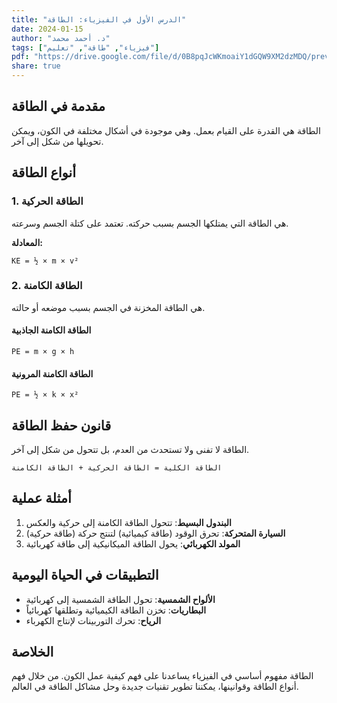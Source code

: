 ```yaml
---
title: "الدرس الأول في الفيزياء: الطاقة"
date: 2024-01-15
author: "د. أحمد محمد"
tags: ["فيزياء", "طاقة", "تعليم"]
pdf: "https://drive.google.com/file/d/0B8pqJcWKmoaiY1dGQW9XM2dzMDQ/preview"
share: true
---
```


## مقدمة في الطاقة

الطاقة هي القدرة على القيام بعمل. وهي موجودة في أشكال مختلفة في الكون، ويمكن تحويلها من شكل إلى آخر.

## أنواع الطاقة

### 1. الطاقة الحركية
هي الطاقة التي يمتلكها الجسم بسبب حركته. تعتمد على كتلة الجسم وسرعته.

**المعادلة:**
```
KE = ½ × m × v²
```

### 2. الطاقة الكامنة
هي الطاقة المخزنة في الجسم بسبب موضعه أو حالته.

#### الطاقة الكامنة الجاذبية
```
PE = m × g × h
```

#### الطاقة الكامنة المرونية
```
PE = ½ × k × x²
```

## قانون حفظ الطاقة

الطاقة لا تفنى ولا تستحدث من العدم، بل تتحول من شكل إلى آخر.

```
الطاقة الكلية = الطاقة الحركية + الطاقة الكامنة
```

## أمثلة عملية

1. **البندول البسيط**: تتحول الطاقة الكامنة إلى حركية والعكس
2. **السيارة المتحركة**: تحرق الوقود (طاقة كيميائية) لتنتج حركة (طاقة حركية)
3. **المولد الكهربائي**: يحول الطاقة الميكانيكية إلى طاقة كهربائية

## التطبيقات في الحياة اليومية

- **الألواح الشمسية**: تحول الطاقة الشمسية إلى كهربائية
- **البطاريات**: تخزن الطاقة الكيميائية وتطلقها كهربائياً
- **الرياح**: تحرك التوربينات لإنتاج الكهرباء

## الخلاصة

الطاقة مفهوم أساسي في الفيزياء يساعدنا على فهم كيفية عمل الكون. من خلال فهم أنواع الطاقة وقوانينها، يمكننا تطوير تقنيات جديدة وحل مشاكل الطاقة في العالم.
